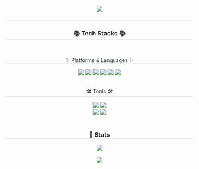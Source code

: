 <!--
**janghw0126/janghw0126** is a ✨ _special_ ✨ repository because its `README.md` (this file) appears on your GitHub profile.

Here are some ideas to get you started:

- 🔭 I’m currently working on ...
- 🌱 I’m currently learning ...
- 👯 I’m looking to collaborate on ...
- 🤔 I’m looking for help with ...
- 💬 Ask me about ...
- 📫 How to reach me: ...
- 😄 Pronouns: ...
- ⚡ Fun fact: ...
-->

<div align= "center">
    <img src="https://capsule-render.vercel.app/api?type=waving&color=cef2d3&height=240&text=Hyewon%20Github!&animation=&fontColor=000000&fontSize=70" />
    </div>
    <div align= "center"> 
    <h3 style="border-bottom: 1px solid #d8dee4; color: #282d33;">  </h3>  
    <div style="font-weight: 700; font-size: 15px; text-align: center; color: #282d33;">  </div> 
    </div>
    <div align= "center">
    <h3 style="border-bottom: 1px solid #d8dee4; color: #282d33;"> 📚 Tech Stacks 📚 </h3> <br> 
    <p style="border-bottom: 1px solid #d8dee4; color: #282d33;"> ✨ Platforms & Languages ✨ </p>
    <div style="margin: 0 auto; text-align: center;" align= "center"> 
         <img src="https://img.shields.io/badge/Java-007396?style=for-the-badge&logo=Java&logoColor=white">
         <img src="https://img.shields.io/badge/Spring-6DB33F?style=for-the-badge&logo=Spring&logoColor=white">
        <img src="https://img.shields.io/badge/Spring Boot-6DB33F?style=for-the-badge&logo=Spring Boot&logoColor=white">
        <img src="https://img.shields.io/badge/MySQL-4479A1?style=for-the-badge&logo=MySQL&logoColor=white">
          <img src="https://img.shields.io/badge/Python-3776AB?style=for-the-badge&logo=Python&logoColor=white">
          <img src="https://img.shields.io/badge/Figma-F24E1E?style=for-the-badge&logo=Figma&logoColor=white">
          </div>
    </div>
    <br> 
    <div align= "center">
    <p style="border-bottom: 1px solid #d8dee4; color: #282d33;"> 🛠️ Tools 🛠️ </p>
    <div align= "center">
           <img src="https://img.shields.io/badge/Git-F05032?style=for-the-badge&logo=Git&logoColor=white">
          <img src="https://img.shields.io/badge/Github-181717?style=for-the-badge&logo=Github&logoColor=white">  <br>
        <img src="https://img.shields.io/badge/Tistory-000000?style=for-the-badge&logo=Tistory&logoColor=white&link=">
        <img src="https://img.shields.io/badge/Notion-000000?style=for-the-badge&logo=Notion&logoColor=white&link=">
    </div> 
    </div>
    <div align= "center"> 
        <br> 
    <h3 style="border-bottom: 1px solid #d8dee4; color: #282d33;"> 🏅 Stats </h3> <div align= "center"> 
        <div align= "center">
        <img src="https://github-readme-stats.vercel.app/api/top-langs/?username=janghw0126&layout=compact&bg_color=180,00000000,00000000&title_color=72b0f3&text_color=72b0f3"
           /> </div> 
        <br>
        <div align= "center">
            <img src="https://github-readme-stats.vercel.app/api?username=janghw0126&bg_color=180,00000000,00000000&title_color=72b0f3&text_color=72b0f3"
         /> </div> 
    </div>
    

